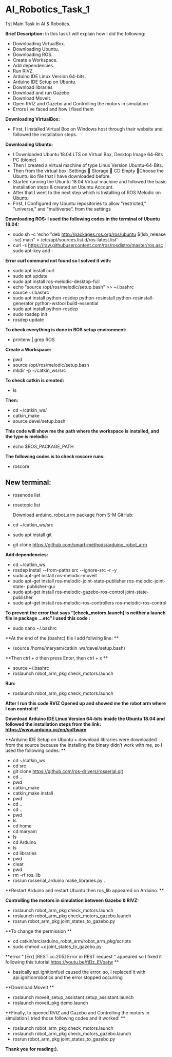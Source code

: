 # AI_Robotics_Task_1

1’st Main Task in AI & Robotics.

**Brief Description:**
In this task I will explain how I did the following:
- Downloading VirtualBox.
- Downloading Ubuntu.
- Downloading ROS.
- Create a Workspace.
- Add dependencies.
- Run RIVZ.
- Arduino IDE Linux Version 64-bits.
- Arduino IDE Setup on Ubuntu.
- Download libraries
- Download and run Gazebo  
- Download MoveIt.
- Open RVIZ and Gazebo and Controlling the motors in simulation
- Errors I've faced and how I fixed them


**Downloading VirtualBox:**
-	First, I installed Virtual Box on Windows host through their website and followed the installation steps.

**Downloading Ubuntu:**
-	I Downloaded Ubuntu 18.04 LTS on Virtual Box, Desktop Image 64-Bits PC (bionic) 
-	Then I created a virtual machine of type Linux Version Ubuntu-64-Bits. 
-	Then from the virtual box: Settings  Storage  CD Empty Choose the Ubuntu iso file that I have downloaded before. 
-	Started running the Ubuntu 18.04 Virtual machine and followed the basic installation steps & created an Ubuntu Account. 
-	 After that I went to the next step which is Installing of ROS Melodic on Ubuntu 
-	First, I Configured my Ubuntu repositories to allow "restricted," "universe," and "multiverse”. from the settings 

**Downloading ROS:**
**I used the following codes in the terminal of Ubuntu 18.04:**
-	sudo sh -c 'echo "deb http://packages.ros.org/ros/ubuntu $(lsb_release -sc) main" > /etc/apt/sources.list.d/ros-latest.list'
-	curl -s https://raw.githubusercontent.com/ros/rosdistro/master/ros.asc | sudo apt-key add -


**Error curl command not found so I solved it with:**
-	sudo apt install curl
-	sudo apt update
-	sudo apt install ros-melodic-desktop-full
-	echo "source /opt/ros/melodic/setup.bash" >> ~/.bashrc
-	source ~/.bashrc
-	sudo apt install python-rosdep python-rosinstall python-rosinstall-generator python-wstool build-essential
-	sudo apt install python-rosdep
-	sudo rosdep init
-	rosdep update


**To check everything is done in ROS setup environment:**
-	printenv | grep ROS


**Create a Workspace:**
-	pwd 
-	source /opt/ros/melodic/setup.bash
-	mkdir -p ~/catkin_ws/src


**To check catkin is created:**
-	ls


**Then:**
-	cd ~/catkin_ws/
-	catkin_make
-	source devel/setup.bash


**This code will show me the path where the workspace is installed, and the type is melodic:**
-	echo $ROS_PACKAGE_PATH


**The following codes is to check roscore runs:** 
-	roscore


**New terminal:**
-       
-	rosenode list 
-	rosetopic list 

	Download arduino_robot_arm package from S-M GitHub: 
-	cd ~/catkin_ws/src
-	sudo apt install git
-	git clone https://github.com/smart-methods/arduino_robot_arm 

**Add dependencies:**
-	cd ~/catkin_ws
-	rosdep install --from-paths src --ignore-src -r -y
-	sudo apt-get install ros-melodic-moveit
-	sudo apt-get install ros-melodic-joint-state-publisher ros-melodic-joint-state-   publisher-gui
-	sudo apt-get install ros-melodic-gazebo-ros-control joint-state-publisher
-	sudo apt-get install ros-melodic-ros-controllers ros-melodic-ros-control


**To prevent the error that says “[check_motors.launch] is neither a launch file in package …etc” I used this code :**
-	sudo nano ~/.bashrc


**At the end of the (bashrc) file I add follwing line: **
-	(source /home/maryam/catkin_ws/devel/setup.bash)


**Then ctrl + o then press Enter, then ctrl + x **
-	source ~/.bashrc
-	roslaunch robot_arm_pkg check_motors.launch


**Run:**
-	roslaunch robot_arm_pkg check_motors.launch


**After I run this code RVIZ Opened up and showed me the robot arm where I can control it!**


**Download Arduino IDE Linux Version 64-bits inside the Ubuntu 18.04 and followed the   installation steps from the link: https://www.arduino.cc/en/software**


**Arduino IDE Setup on Ubuntu + download libraries were downloaded from the source because the installing the binary didn’t work with me, so I used the following codes: **
-	cd ~/catkin_ws 
-	cd src 
-	git clone https://github.com/ros-drivers/rosserial.git
-	cd ..
-	pwd
-	catkin_make 
-	catkin_make install
-	pwd 
-	cd .. 
-	cd ..
-	pwd
-	ls
-	cd home 
-	cd maryam 
-	ls
-	cd Arduino 
-	ls 
-	cd libraries 
-	pwd 
-	clear
-	pwd 
-	rm -rf ros_lib
-	rosrun rosserial_arduino make_libraries.py .


**Restart Arduino and restart Ubuntu then ros_lib appeared on Arduino. **


**Controlling the motors in simulation between Gazebo & RIVZ:**
-	roslaunch robot_arm_pkg check_motors.launch
-	roslaunch robot_arm_pkg check_motors_gazebo.launch
-	rosrun robot_arm_pkg joint_states_to_gazebo.py


**To change the permission **
-	cd catkin/src/arduino_robot_arm/robot_arm_pkg/scripts
-	sudo chmod +x joint_states_to_gazebo.py


**error “ [Err] [REST.cc:205] Error in REST request “ appeared so I fixed it following this tutorial https://youtu.be/ftDz_EVoatw **
-	basically api.ignitionfuel caused the error. so, I replaced it with api.ignitionrobotics and the error stopped occurring 


**Download MoveIt **
-	roslaunch moveit_setup_assistant setup_assistant.launch
-	roslaunch moveit_pkg demo.launch


**Finally, to opened RVIZ and Gazebo and Controlling the motors in simulation I tried those following codes and it worked! **
-	roslaunch robot_arm_pkg check_motors.launch
-	roslaunch robot_arm_pkg check_motors_gazebo.launch
-	rosrun robot_arm_pkg joint_states_to_gazebo.py


**Thank you for reading:).**

